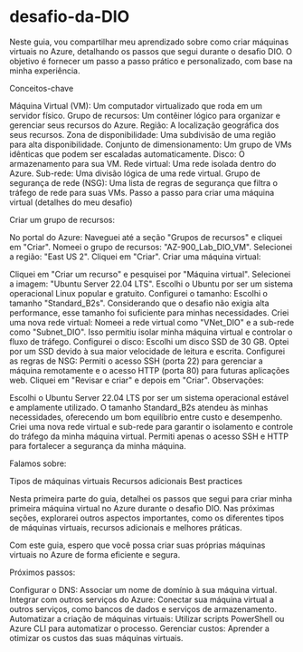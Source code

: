 # desafio-da-DIO
Neste guia, vou compartilhar meu aprendizado sobre como criar máquinas virtuais no Azure, detalhando os passos que segui durante o desafio DIO. O objetivo é fornecer um passo a passo prático e personalizado, com base na minha experiência.

Conceitos-chave

Máquina Virtual (VM): Um computador virtualizado que roda em um servidor físico.
Grupo de recursos: Um contêiner lógico para organizar e gerenciar seus recursos do Azure.
Região: A localização geográfica dos seus recursos.
Zona de disponibilidade: Uma subdivisão de uma região para alta disponibilidade.
Conjunto de dimensionamento: Um grupo de VMs idênticas que podem ser escaladas automaticamente.
Disco: O armazenamento para sua VM.
Rede virtual: Uma rede isolada dentro do Azure.
Sub-rede: Uma divisão lógica de uma rede virtual.
Grupo de segurança de rede (NSG): Uma lista de regras de segurança que filtra o tráfego de rede para suas VMs.
Passo a passo para criar uma máquina virtual (detalhes do meu desafio)

Criar um grupo de recursos:

No portal do Azure: Naveguei até a seção "Grupos de recursos" e cliquei em "Criar".
Nomeei o grupo de recursos: "AZ-900_Lab_DIO_VM".
Selecionei a região: "East US 2".
Cliquei em "Criar".
Criar uma máquina virtual:

Cliquei em "Criar um recurso" e pesquisei por "Máquina virtual".
Selecionei a imagem: "Ubuntu Server 22.04 LTS". Escolhi o Ubuntu por ser um sistema operacional Linux popular e gratuito.
Configurei o tamanho: Escolhi o tamanho "Standard_B2s". Considerando que o desafio não exigia alta performance, esse tamanho foi suficiente para minhas necessidades.
Criei uma nova rede virtual: Nomeei a rede virtual como "VNet_DIO" e a sub-rede como "Subnet_DIO". Isso permitiu isolar minha máquina virtual e controlar o fluxo de tráfego.
Configurei o disco: Escolhi um disco SSD de 30 GB. Optei por um SSD devido à sua maior velocidade de leitura e escrita.
Configurei as regras de NSG: Permiti o acesso SSH (porta 22) para gerenciar a máquina remotamente e o acesso HTTP (porta 80) para futuras aplicações web.
Cliquei em "Revisar e criar" e depois em "Criar".
Observações:

Escolhi o Ubuntu Server 22.04 LTS por ser um sistema operacional estável e amplamente utilizado.
O tamanho Standard_B2s atendeu às minhas necessidades, oferecendo um bom equilíbrio entre custo e desempenho.
Criei uma nova rede virtual e sub-rede para garantir o isolamento e controle do tráfego da minha máquina virtual.
Permiti apenas o acesso SSH e HTTP para fortalecer a segurança da minha máquina.

Falamos sobre:

Tipos de máquinas virtuais
Recursos adicionais
Best practices

Nesta primeira parte do guia, detalhei os passos que segui para criar minha primeira máquina virtual no Azure durante o desafio DIO. Nas próximas seções, explorarei outros aspectos importantes, como os diferentes tipos de máquinas virtuais, recursos adicionais e melhores práticas.

Com este guia, espero que você possa criar suas próprias máquinas virtuais no Azure de forma eficiente e segura.

Próximos passos:

Configurar o DNS: Associar um nome de domínio à sua máquina virtual.
Integrar com outros serviços do Azure: Conectar sua máquina virtual a outros serviços, como bancos de dados e serviços de armazenamento.
Automatizar a criação de máquinas virtuais: Utilizar scripts PowerShell ou Azure CLI para automatizar o processo.
Gerenciar custos: Aprender a otimizar os custos das suas máquinas virtuais.



